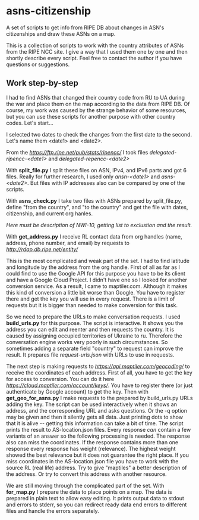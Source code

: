 # asns-citizenship
A set of scripts to get info from RIPE DB about changes in ASN's citizenships and draw these ASNs on a map.

This is a collection of scripts to work with the country attributes of ASNs from the RIPE NCC site. I give a way that I used them one by one and then shortly
describe every script. Feel free to contact the author if you have questions or suggestions.

## Work step-by-step

I had to find ASNs that changed their country code from RU to UA during the war and place them on the map according to the data from RIPE DB. Of course, my work was caused by the strange behavior of some resources, but you can use these scripts for another purpose with other country codes. Let's start...

I selected two dates to check the changes from the first date to the second. Let's name them &lt;date1&gt; and &lt;date2&gt;.

From the _https://ftp.ripe.net/pub/stats/ripencc/_ I took files _delegated-ripencc-&lt;date1&gt;_ and _delegated-repencc-&lt;date2&gt;_

With **split_file.py** I split these files on ASN, IPv4, and IPv6 parts and got 6 files. Really for further research, I used only _ansn-&lt;date1&gt;_ and 
_asns-&lt;date2&gt;_. But files with IP addresses also can be compared by one of the scripts.

With **asns_check.py** I take two files with ASNs prepared by split_file.py, define "from the country", and "to the country" and get the file with dates, citizenship, and current org hanles.

_Here must be description of NWI-10, getting list to exclustion and the result._

With **get_address.py** I receive RL contact data from org handles (name, address, phone number, and email) by requests to _http://rdap.db.ripe.net/entity/_

This is the most complicated and weak part of the set. I had to find latitude and longitude by the address from the org handle. First of all as far as I could find to use the Google API for this purpose you have to be its client and have a Google Cloud Project. I didn't have one so I looked for another conversion service. As a result, I came to maptiler.com. Although it makes this kind of conversion a little bit worse than Google. You have to register there and get the key you will use in every request. There is a limit of requests but it is bigger than needed to make conversion for this task.

So we need to prepare the URLs to make conversation requests. I used **build_urls.py** for this purpose. The script is interactive. It shows you the address you can edit and reenter and then requests the country. It is caused by assigning occupied territories of Ukraine to ru. Therefore the conversation engine works very poorly in such circumstances. So sometimes adding a separate field "country" to request can improve the result. It prepares file _request-urls.json_ with URLs to use in requests.

The next step is making requests to _https://api.maptiler.com/geocoding/_ to receive the coordinates of each address. First of all, you have to get the key for access to conversion. You can do it here _https://cloud.maptiler.com/account/keys/_. You have to register there (or just authenticate by Google account) to get the key. Then with **get_geo_for_asns.py** I make requests to the prepared by build_urls.py URLs adding the key. The script can be used interactively when it shows an address, and the corresponding URL and asks questions. Or the -q option may be given and then it silently gets all data. Just printing dots to show that it is alive -- getting this information can take a bit of time. The script prints the result to AS<number>-location.json files. Every response _can_ contain a few variants of an answer so the following processing is needed. The response also can miss the coordinates. If the response contains more than one response every response has weight (relevance). The highest weight showed the best relevance but it does not guarantee the right place. If you miss coordinates in the AS<number>-location.json file you have to work with the source RL (real life) address. Try to give "maptiles" a better description of the address. Or try to convert this address with another resource. 

We are still moving through the complicated part of the set. With **for_map.py** I prepare the data to place points on a map. The data is prepared in plain text to allow easy editing. It prints output data to stdout and errors to stderr, so you can redirect ready data end errors to different files and handle the errors separately.
